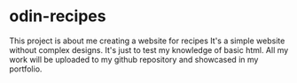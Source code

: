 # odin-recipes
This project is about me creating a website for recipes
It's a simple website without complex designs. It's just to test my knowledge of basic html. 
All my work will be uploaded to my github repository and showcased in my portfolio.